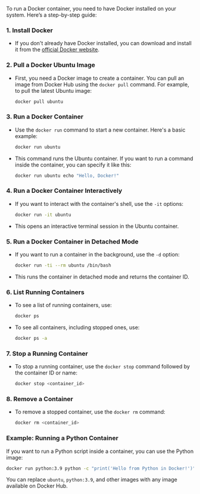 To run a Docker container, you need to have Docker installed on your system. Here’s a step-by-step guide:

### 1. **Install Docker** 
   - If you don't already have Docker installed, you can download and install it from the [official Docker website](https://www.docker.com/get-started).

### 2. **Pull a Docker Ubuntu Image**
   - First, you need a Docker image to create a container. You can pull an image from Docker Hub using the `docker pull` command. For example, to pull the latest Ubuntu image:
     ```bash
     docker pull ubuntu
     ```

### 3. **Run a Docker Container**
   - Use the `docker run` command to start a new container. Here's a basic example:
     ```bash
     docker run ubuntu
     ```
   - This command runs the Ubuntu container. If you want to run a command inside the container, you can specify it like this:
     ```bash
     docker run ubuntu echo "Hello, Docker!"
     ```

### 4. **Run a Docker Container Interactively**
   - If you want to interact with the container's shell, use the `-it` options:
     ```bash
     docker run -it ubuntu
     ```
   - This opens an interactive terminal session in the Ubuntu container.

### 5. **Run a Docker Container in Detached Mode**
   - If you want to run a container in the background, use the `-d` option:
     ```bash
     docker run -ti --rm ubuntu /bin/bash
     ```
   - This runs the container in detached mode and returns the container ID.

### 6. **List Running Containers**
   - To see a list of running containers, use:
     ```bash
     docker ps
     ```
   - To see all containers, including stopped ones, use:
     ```bash
     docker ps -a
     ```

### 7. **Stop a Running Container**
   - To stop a running container, use the `docker stop` command followed by the container ID or name:
     ```bash
     docker stop <container_id>
     ```

### 8. **Remove a Container**
   - To remove a stopped container, use the `docker rm` command:
     ```bash
     docker rm <container_id>
     ```

### Example: Running a Python Container
If you want to run a Python script inside a container, you can use the Python image:
```bash
docker run python:3.9 python -c "print('Hello from Python in Docker!')"
```

You can replace `ubuntu`, `python:3.9`, and other images with any image available on Docker Hub.